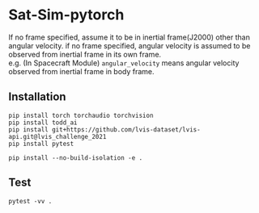 # Sat-Sim-pytorch

If no frame specified, assume it to be in inertial frame(J2000) other than angular velocity. 
if no frame specified, angular velocity is assumed to be observed from inertial frame in its own frame. \
e.g.
(In Spacecraft Module) `angular_velocity` means angular velocity observed from inertial frame in body frame.
## Installation
```
pip install torch torchaudio torchvision
pip install todd_ai
pip install git+https://github.com/lvis-dataset/lvis-api.git@lvis_challenge_2021
pip install pytest

pip install --no-build-isolation -e .
```

## Test
```
pytest -vv .
```